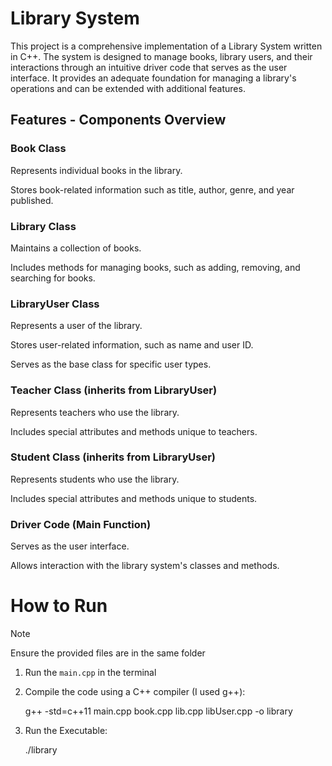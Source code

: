 # Library System

This project is a comprehensive implementation of a Library System written in C++. The system is designed to manage books, library users, and their interactions through an intuitive driver code that serves as the user interface. It provides an adequate foundation for managing a library's operations and can be extended with additional features.

## Features - Components Overview

### Book Class

Represents individual books in the library.

Stores book-related information such as title, author, genre, and year published.

### Library Class

Maintains a collection of books.

Includes methods for managing books, such as adding, removing, and searching for books.

### LibraryUser Class

Represents a user of the library.

Stores user-related information, such as name and user ID.

Serves as the base class for specific user types.

### Teacher Class (inherits from LibraryUser)

Represents teachers who use the library.

Includes special attributes and methods unique to teachers.

### Student Class (inherits from LibraryUser)

Represents students who use the library.

Includes special attributes and methods unique to students.

### Driver Code (Main Function)

Serves as the user interface.

Allows interaction with the library system's classes and methods.


# How to Run
> [!NOTE]
> Ensure the provided files are in the same folder

1. Run the `main.cpp` in the terminal

2. Compile the code using a C++ compiler (I used g++):

    g++ -std=c++11 main.cpp book.cpp lib.cpp libUser.cpp -o library

3. Run the Executable:

    ./library



